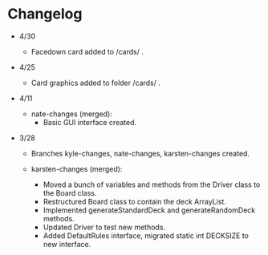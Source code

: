 # Changelog
* 4/30
  * Facedown card added to /cards/ .
  
* 4/25
  * Card graphics added to folder /cards/ .
 
* 4/11
  * nate-changes (merged):
    * Basic GUI interface created.

* 3/28
  * Branches kyle-changes, nate-changes, karsten-changes created.
  
  * karsten-changes (merged):
    * Moved a bunch of variables and methods from the Driver class to the Board class.
    * Restructured Board class to contain the deck ArrayList.
    * Implemented generateStandardDeck and generateRandomDeck methods.
    * Updated Driver to test new methods.
    * Added DefaultRules interface, migrated static int DECKSIZE to new interface.
